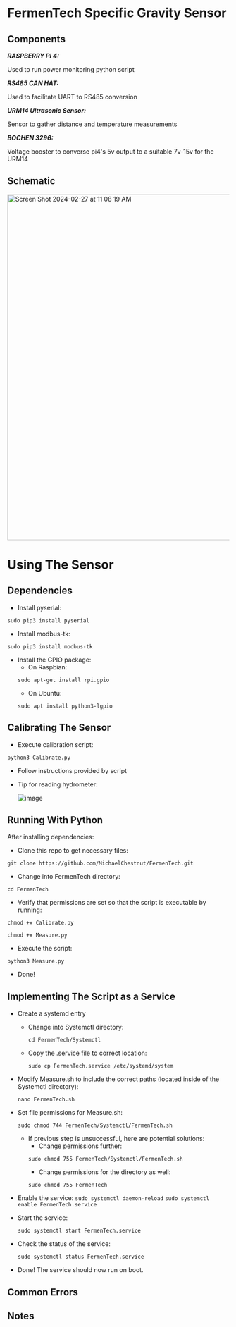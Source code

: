 # FermenTech Specific Gravity Sensor


## Components

***RASPBERRY PI 4:***

   Used to run power monitoring python script
   
   
   
***RS485 CAN HAT:***

   Used to facilitate UART to RS485 conversion
  
  

***URM14 Ultrasonic Sensor:***

   Sensor to gather distance and temperature measurements


***BOCHEN 3296:***

   Voltage booster to converse pi4's 5v output to a suitable 7v-15v for the URM14 

## Schematic


<img width="785" alt="Screen Shot 2024-02-27 at 11 08 19 AM" src="https://github.com/MichaelChestnut/FermenTech/assets/72172361/287015cc-f51c-48b5-af59-3d350bb9bc22">



# Using The Sensor


## Dependencies

- Install pyserial: 
```
sudo pip3 install pyserial 
```

- Install modbus-tk:
```
sudo pip3 install modbus-tk 
```

- Install the GPIO package:
   - On Raspbian: 
   ```
   sudo apt-get install rpi.gpio
   ```
   - On Ubuntu: 
   ```
   sudo apt install python3-lgpio
   ```


## Calibrating The Sensor
- Execute calibration script:
```
python3 Calibrate.py 
```

- Follow instructions provided by script

- Tip for reading hydrometer:

   ![image](https://github.com/MichaelChestnut/FermenTech/assets/72172361/54cb42fd-aea1-44ee-85d8-aa68b97ad962)




## Running With Python

After installing dependencies: 

- Clone this repo to get necessary files: 
```
git clone https://github.com/MichaelChestnut/FermenTech.git
```
- Change into FermenTech directory: 
```
cd FermenTech
```
- Verify that permissions are set so that the script is executable by running: 
```
chmod +x Calibrate.py
```
```
chmod +x Measure.py
```

- Execute the script:
```
python3 Measure.py
```

- Done!




## Implementing The Script as a Service

- Create a systemd entry


  - Change into Systemctl directory: 
      ```
      cd FermenTech/Systemctl
      ``` 
   - Copy the .service file to correct location: 
      ```
      sudo cp FermenTech.service /etc/systemd/system
      ```
- Modify Measure.sh to include the correct paths (located inside of the Systemctl directory): 
  ```
  nano FermenTech.sh
  ```
- Set file permissions for Measure.sh: 
  ```
  sudo chmod 744 FermenTech/Systemctl/FermenTech.sh
  ```
   - If previous step is unsuccessful, here are potential solutions:
     - Change permissions further: 
     ```
     sudo chmod 755 FermenTech/Systemctl/FermenTech.sh
     ```
     - Change permissions for the directory as well: 
     ```
     sudo chmod 755 FermenTech
     ```
- Enable the service: 
      ```
      sudo systemctl daemon-reload
      ```
      ```
      sudo systemctl enable FermenTech.service
      ```
      
- Start the service: 
  ```
  sudo systemctl start FermenTech.service
  ```
  
- Check the status of the service: 
  ```
  sudo systemctl status FermenTech.service
  ```
  
- Done! The service should now run on boot. 


## Common Errors





## Notes
